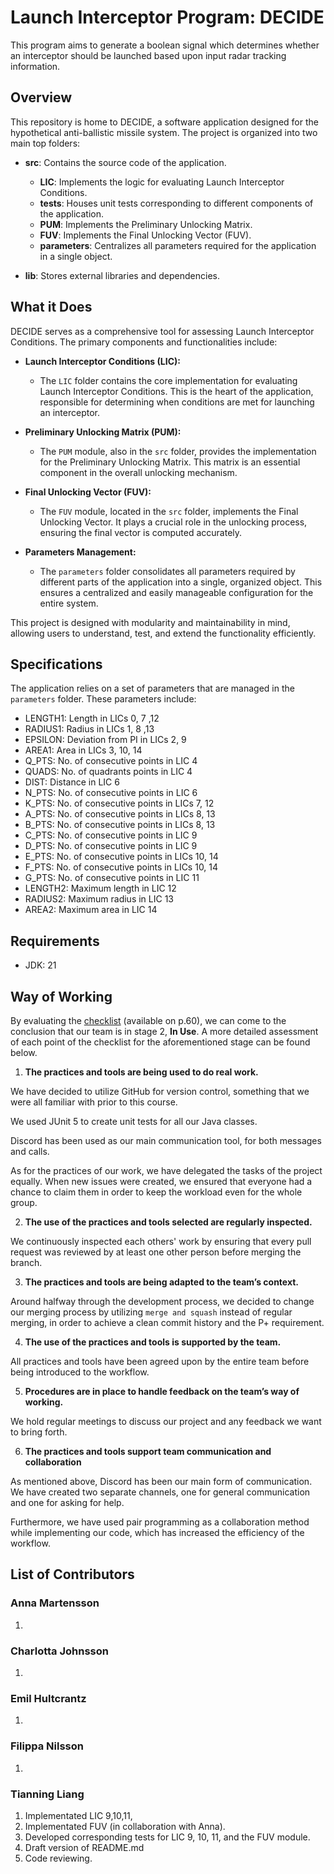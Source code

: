 # Launch Interceptor Program: DECIDE

This program aims to generate a boolean signal which determines whether an interceptor should be launched based upon input radar tracking information. 

## Overview

This repository is home to DECIDE, a software application designed for the hypothetical anti-ballistic missile system. The project is organized into two main top folders:

- **src**: Contains the source code of the application.
  - **LIC**: Implements the logic for evaluating Launch Interceptor Conditions.
  - **tests**: Houses unit tests corresponding to different components of the application.
  - **PUM**: Implements the Preliminary Unlocking Matrix.
  - **FUV**: Implements the Final Unlocking Vector (FUV).
  - **parameters**: Centralizes all parameters required for the application in a single object.

- **lib**: Stores external libraries and dependencies.

## What it Does

DECIDE serves as a comprehensive tool for assessing Launch Interceptor Conditions. The primary components and functionalities include:

- **Launch Interceptor Conditions (LIC):**
  - The `LIC` folder contains the core implementation for evaluating Launch Interceptor Conditions. This is the heart of the application, responsible for determining when conditions are met for launching an interceptor.

- **Preliminary Unlocking Matrix (PUM):**
  - The `PUM` module, also in the `src` folder, provides the implementation for the Preliminary Unlocking Matrix. This matrix is an essential component in the overall unlocking mechanism.

- **Final Unlocking Vector (FUV):**
  - The `FUV` module, located in the `src` folder, implements the Final Unlocking Vector. It plays a crucial role in the unlocking process, ensuring the final vector is computed accurately.

- **Parameters Management:**
  - The `parameters` folder consolidates all parameters required by different parts of the application into a single, organized object. This ensures a centralized and easily manageable configuration for the entire system.

This project is designed with modularity and maintainability in mind, allowing users to understand, test, and extend the functionality efficiently.

## Specifications

The application relies on a set of parameters that are managed in the `parameters` folder. These parameters include:

- LENGTH1: Length in LICs 0, 7 ,12
- RADIUS1: Radius in LICs 1, 8 ,13
- EPSILON: Deviation from PI in LICs 2, 9
- AREA1: Area in LICs 3, 10, 14
- Q_PTS: No. of consecutive points in LIC 4
- QUADS: No. of quadrants points in LIC 4
- DIST: Distance in LIC 6
- N_PTS: No. of consecutive points in LIC 6
- K_PTS: No. of consecutive points in LICs 7, 12
- A_PTS: No. of consecutive points in LICs 8, 13
- B_PTS: No. of consecutive points in LICs 8, 13
- C_PTS: No. of consecutive points in LIC 9
- D_PTS: No. of consecutive points in LIC 9
- E_PTS: No. of consecutive points in LICs 10, 14
- F_PTS: No. of consecutive points in LICs 10, 14
- G_PTS: No. of consecutive points in LIC 11
- LENGTH2: Maximum length in LIC 12
- RADIUS2: Maximum radius in LIC 13
- AREA2: Maximum area in LIC 14

## Requirements

+ JDK: 21

## Way of Working
By evaluating the [checklist](https://www.omg.org/spec/Essence/1.2/PDF) (available on p.60), we can come to the conclusion that our team is in stage 2, **In Use**. A more detailed assessment of each point of the checklist for the aforementioned stage can be found below.

1. **The practices and tools are being used to do real work.**

We have decided to utilize GitHub for version control, something that we were all familiar with prior to this course.

We used JUnit 5 to create unit tests for all our Java classes.

Discord has been used as our main communication tool, for both messages and calls.

As for the practices of our work, we have delegated the tasks of the project equally. When new issues were created, we ensured that everyone had a chance to claim them in order to keep the workload even for the whole group.

2. **The use of the practices and tools selected are regularly inspected.**

We continuously inspected each others' work by ensuring that every pull request was reviewed by at least one other person before merging the branch.

3. **The practices and tools are being adapted to the team’s context.**

Around halfway through the development process, we decided to change our merging process by utilizing `merge and squash` instead of regular merging, in order to achieve a clean commit history and the P+ requirement.

4. **The use of the practices and tools is supported by the team.**

All practices and tools have been agreed upon by the entire team before being introduced to the workflow.

5. **Procedures are in place to handle feedback on the team’s way of working.**

We hold regular meetings to discuss our project and any feedback we want to bring forth. 

6. **The practices and tools support team communication and collaboration**

As mentioned above, Discord has been our main form of communication. We have created two separate channels, one for general communication and one for asking for help. 

Furthermore, we have used pair programming as a collaboration method while implementing our code, which has increased the efficiency of the workflow.

## List of Contributors

### Anna Martensson
1.

### Charlotta Johnsson
1.

### Emil Hultcrantz
1.

### Filippa Nilsson
1.

### Tianning Liang
1. Implementated LIC 9,10,11, 
2. Implementated FUV (in collaboration with Anna).
3. Developed corresponding tests for LIC 9, 10, 11, and the FUV module.
4. Draft version of README.md
5. Code reviewing.





